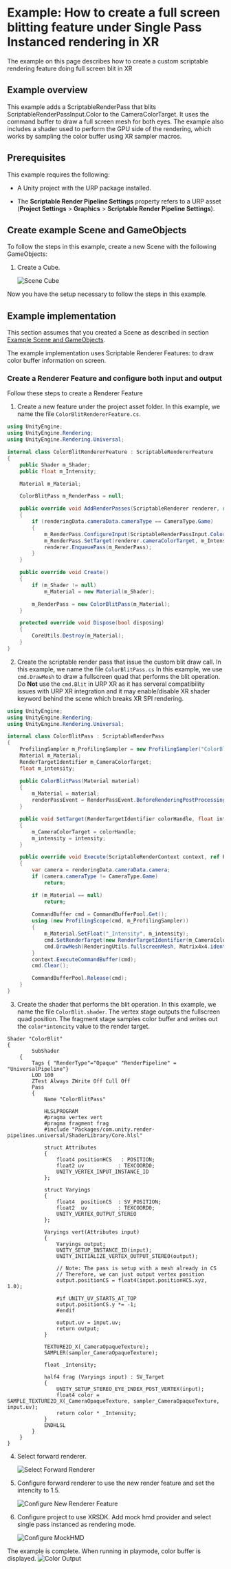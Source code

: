 # Example: How to create a full screen blitting feature under Single Pass Instanced rendering in XR

The example on this page describes how to create a custom scriptable rendering feature doing full screen blit in XR

## Example overview

This example adds a ScriptableRenderPass that blits ScriptableRenderPassInput.Color to the CameraColorTarget. It uses the command buffer to draw a full screen mesh for both eyes.
The example also includes a shader used to perform the GPU side of the rendering, which works by sampling the color buffer using XR sampler macros.

## Prerequisites

This example requires the following:

* A Unity project with the URP package installed.

* The **Scriptable Render Pipeline Settings** property refers to a URP asset (**Project Settings** > **Graphics** > **Scriptable Render Pipeline Settings**).

## Create example Scene and GameObjects<a name="example-objects"></a>

To follow the steps in this example, create a new Scene with the following GameObjects:

1. Create a Cube.

    ![Scene Cube](../Images/how-to-blit-in-xr/renderobj-cube.png)

Now you have the setup necessary to follow the steps in this example.

## Example implementation

This section assumes that you created a Scene as described in section [Example Scene and GameObjects](#example-objects).

The example implementation uses Scriptable Renderer Features: to draw color buffer information on screen.

### Create a Renderer Feature and configure both input and output

Follow these steps to create a Renderer Feature

1. Create a new feature under the project asset folder. In this example, we name the file `ColorBlitRendererFeature.cs`. 
```cs
using UnityEngine;
using UnityEngine.Rendering;
using UnityEngine.Rendering.Universal;

internal class ColorBlitRendererFeature : ScriptableRendererFeature
{
    public Shader m_Shader;
    public float m_Intensity;

    Material m_Material;

    ColorBlitPass m_RenderPass = null;

    public override void AddRenderPasses(ScriptableRenderer renderer, ref RenderingData renderingData)
    {
        if (renderingData.cameraData.cameraType == CameraType.Game)
        {
            m_RenderPass.ConfigureInput(ScriptableRenderPassInput.Color);
            m_RenderPass.SetTarget(renderer.cameraColorTarget, m_Intensity);
            renderer.EnqueuePass(m_RenderPass);
        }
    }

    public override void Create()
    {
        if (m_Shader != null)
            m_Material = new Material(m_Shader);

        m_RenderPass = new ColorBlitPass(m_Material);
    }

    protected override void Dispose(bool disposing)
    {
        CoreUtils.Destroy(m_Material);
    }
}

```
2. Create the scriptable render pass that issue the custom blit draw call. In this example, we name the file `ColorBlitPass.cs`
In this example, we use `cmd.DrawMesh` to draw a fullscreen quad that performs the blit operation.
Do **Not** use the `cmd.Blit` in URP XR as it has serveral compatibility issues with URP XR integration and it may enable/disable XR shader keyword behind the scene which breaks XR SPI rendering.
```cs
using UnityEngine;
using UnityEngine.Rendering;
using UnityEngine.Rendering.Universal;

internal class ColorBlitPass : ScriptableRenderPass
{
    ProfilingSampler m_ProfilingSampler = new ProfilingSampler("ColorBlit");
    Material m_Material;
    RenderTargetIdentifier m_CameraColorTarget;
    float m_intensity;

    public ColorBlitPass(Material material)
    {
        m_Material = material;
        renderPassEvent = RenderPassEvent.BeforeRenderingPostProcessing;
    }

    public void SetTarget(RenderTargetIdentifier colorHandle, float intensity)
    {
        m_CameraColorTarget = colorHandle;
        m_intensity = intensity;
    }

    public override void Execute(ScriptableRenderContext context, ref RenderingData renderingData)
    {
        var camera = renderingData.cameraData.camera;
        if (camera.cameraType != CameraType.Game)
            return;

        if (m_Material == null)
            return;
		
        CommandBuffer cmd = CommandBufferPool.Get();
        using (new ProfilingScope(cmd, m_ProfilingSampler))
        {
            m_Material.SetFloat("_Intensity", m_intensity);
            cmd.SetRenderTarget(new RenderTargetIdentifier(m_CameraColorTarget, 0, CubemapFace.Unknown, -1));
            cmd.DrawMesh(RenderingUtils.fullscreenMesh, Matrix4x4.identity, m_Material);
        }
        context.ExecuteCommandBuffer(cmd);
        cmd.Clear();

        CommandBufferPool.Release(cmd);
    }
}
```
3. Create the shader that performs the blit operation. In this example, we name the file `ColorBlit.shader`. The vertex stage outputs the fullscreen quad position. The fragment stage samples color buffer and writes out the `color*intencity` value to the render target.
```hlsl
Shader "ColorBlit"
{
        SubShader
    {
        Tags { "RenderType"="Opaque" "RenderPipeline" = "UniversalPipeline"}
        LOD 100
        ZTest Always ZWrite Off Cull Off
        Pass
        {
            Name "ColorBlitPass"

            HLSLPROGRAM
            #pragma vertex vert
            #pragma fragment frag
            #include "Packages/com.unity.render-pipelines.universal/ShaderLibrary/Core.hlsl"

            struct Attributes
            {
                float4 positionHCS   : POSITION;
                float2 uv           : TEXCOORD0;
                UNITY_VERTEX_INPUT_INSTANCE_ID
            };

            struct Varyings
            {
                float4  positionCS  : SV_POSITION;
                float2  uv          : TEXCOORD0;
                UNITY_VERTEX_OUTPUT_STEREO
            };

            Varyings vert(Attributes input)
            {
                Varyings output;
                UNITY_SETUP_INSTANCE_ID(input);
                UNITY_INITIALIZE_VERTEX_OUTPUT_STEREO(output);

                // Note: The pass is setup with a mesh already in CS
                // Therefore, we can just output vertex position
                output.positionCS = float4(input.positionHCS.xyz, 1.0);

                #if UNITY_UV_STARTS_AT_TOP
                output.positionCS.y *= -1;
                #endif

                output.uv = input.uv;
                return output;
            }

            TEXTURE2D_X(_CameraOpaqueTexture);
            SAMPLER(sampler_CameraOpaqueTexture);

            float _Intensity;

            half4 frag (Varyings input) : SV_Target
            {
			    UNITY_SETUP_STEREO_EYE_INDEX_POST_VERTEX(input);
                float4 color = SAMPLE_TEXTURE2D_X(_CameraOpaqueTexture, sampler_CameraOpaqueTexture, input.uv);
                return color * _Intensity;
            }
            ENDHLSL
        }
    }
}
```
4. Select forward renderer.

    ![Select Forward Renderer](../Images/how-to-blit-in-xr/forward-renderer-asset.png)

7. Configure forward renderer to use the new render feature and set the intencity to 1.5. 

    ![Configure New Renderer Feature](../Images/how-to-blit-in-xr/new-render-feature.png)

6. Configure project to use XRSDK. Add mock hmd provider and select single pass instanced as rendering mode.

    ![Configure MockHMD](../Images/how-to-blit-in-xr/mock-hmd-render-mode.png)

The example is complete. When running in playmode, color buffer is displayed.
![Color Output](../Images/how-to-blit-in-xr/render-obj-cube-color-output.PNG)
